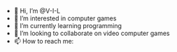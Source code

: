 - 👋 Hi, I’m @V-I-L
- 👀 I’m interested in computer games
- 🌱 I’m currently learning programming
- 💞️ I’m looking to collaborate on video computer games
- 📫 How to reach me: <empty>

<!---
V-I-L/V-I-L is a ✨ special ✨ repository because its `README.md` (this file) appears on your GitHub profile.
You can click the Preview link to take a look at your changes.
--->
